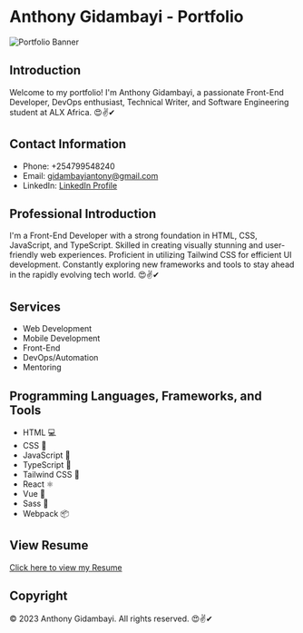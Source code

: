 # Anthony Gidambayi - Portfolio

![Portfolio Banner](https://drive.google.com/uc?export=view&id=1_5nES25umkH4vVh4p3GYMS7wDzqCKT7q)

## Introduction

Welcome to my portfolio! I'm Anthony Gidambayi, a passionate Front-End Developer, DevOps enthusiast, Technical Writer, and Software Engineering student at ALX Africa. 😍✌️✔

## Contact Information

- Phone: +254799548240
- Email: [gidambayiantony@gmail.com](mailto:gidambayiantony@gmail.com)
- LinkedIn: [LinkedIn Profile](https://www.linkedin.com/in/antony-gidambayi-6a0145231)

## Professional Introduction

I'm a Front-End Developer with a strong foundation in HTML, CSS, JavaScript, and TypeScript. Skilled in creating visually stunning and user-friendly web experiences. Proficient in utilizing Tailwind CSS for efficient UI development. Constantly exploring new frameworks and tools to stay ahead in the rapidly evolving tech world. 😍✌️✔

## Services

- Web Development
- Mobile Development
- Front-End
- DevOps/Automation
- Mentoring

## Programming Languages, Frameworks, and Tools

- HTML 💻
- CSS 🎨
- JavaScript 🚀
- TypeScript 📘
- Tailwind CSS 🎉
- React ⚛️
- Vue 🖖
- Sass 💄
- Webpack 📦

## View Resume

[Click here to view my Resume](https://drive.google.com/file/d/1W8iu7F00qOYejm5kYXtEpPVpgFjGEevL/view?usp=drivesdk)

## Copyright

© 2023 Anthony Gidambayi. All rights reserved. 😍✌️✔


